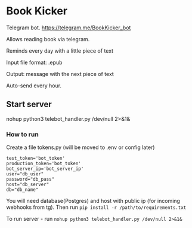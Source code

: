 # Book Kicker
Telegram bot. https://telegram.me/BookKicker_bot

Allows reading book via telegram. 

Reminds every day with a little piece of text

Input file format: .epub

Output: message with the next piece of text

Auto-send every hour.


## Start server
nohup python3 telebot_handler.py /dev/null 2>&1&

### How to run

Create a file tokens.py (will be moved to .env or config later)
```
test_token='bot_token'
production_token='bot_token'
bot_server_ip='bot_server_ip'
user="db_user"
password="db_pass"
host="db_server"
db="db_name"
```

You will need database(Postgres) and host with public ip (for incoming webhooks from tg).
Then run ```pip install -r /path/to/requirements.txt```

To run server - run ```nohup python3 telebot_handler.py /dev/null 2>&1&```



